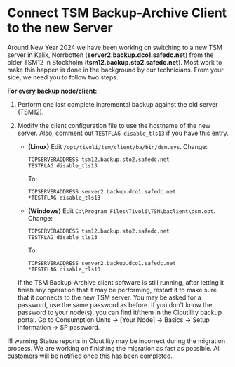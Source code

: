 Connect TSM Backup-Archive Client to the new Server
================================================

Around New Year 2024 we have been working on switching to a new TSM server in 
Kalix, Norrbotten (**server2.backup.dco1.safedc.net**) from the older TSM12 in 
Stockholm (**tsm12.backup.sto2.safedc.net**). Most work to make
this happen is done in the background by our technicians. From your side, 
we need you to follow two steps.

**For every backup node/client:**

1. Perform one last complete incremental backup against the old server (TSM12).
2. Modify the client configuration file to use the hostname of the new server. 
   Also, comment out `TESTFLAG disable_tls13` if you have this entry.

     - **(Linux)** Edit `/opt/tivoli/tsm/client/ba/bin/dsm.sys`. 
       Change:
       ```
       TCPSERVERADDRESS tsm12.backup.sto2.safedc.net
       TESTFLAG disable_tls13
       ```
       To:
       ```
       TCPSERVERADDRESS server2.backup.dco1.safedc.net
       *TESTFLAG disable_tls13
       ```
     - **(Windows)** Edit `C:\Program Files\Tivoli\TSM\baclient\dsm.opt`. 
       Change:
       ```
       TCPSERVERADDRESS tsm12.backup.sto2.safedc.net
       TESTFLAG disable_tls13
       ```
       To:
       ```
       TCPSERVERADDRESS server2.backup.dco1.safedc.net
       *TESTFLAG disable_tls13
       ```

    If the TSM Backup-Archive client software is still running, after letting it 
    finish any operation that it may be performing, restart it to make sure that 
    it connects to the new TSM server. You may be asked for a password, use the 
    same password as before. If you don't know the password to your node(s), 
    you can find it/them in the Cloutility backup portal. Go to Consumption Units -> [Your Node] -> Basics -> Setup information -> SP password.

!!! warning
      Status reports in Cloutility may be incorrect during the migration 
      process. We are working on finishing the migration as fast as possible.
      All customers will be notified once this has been completed.